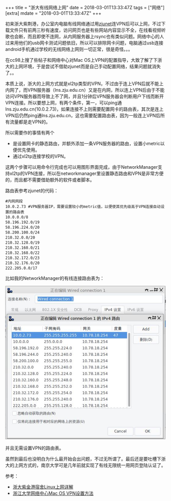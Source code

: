 +++
title = "浙大有线网络上网"
date = 2018-03-01T13:33:47Z
tags = ["网络"]
[extra]
mdate = "2018-03-01T13:33:47Z"
+++

初来浙大紫荆港，办公室内电脑有线网络通过用[zjunet](https://github.com/QSCTech/zjunet)连VPN后可以上网，不过下载文件只有前两三秒有速度，访问网页也是有些网站内容显示不全，在线看视频听歌也会断，而且即使不连网，从内网服务器上rsync也有类似问题。网络中心的人过来用他们的usb网卡测试问题依旧，所以可以排除网卡问题，电脑通过usb连接android手机通过学校的无线网络上网则一切正常，很是奇怪。。。

在cc98上搜了些帖子和网络中心对Mac OS上VPN的配置指导，大致了解了下浙大的上网环境，于是尝试不借助zjunet而是自己手动配置网络，结果问题就消失了。。

本质上说，浙大的上网方式就是xl2tp类型的VPN，不过由于连上VPN后就不能上内网了，而VPN服务器（lns.zju.edu.cn）又是在内网，所以连上VPN后由于不能访问VPN服务器而导致上不了网，并且1分钟后VPN服务器会判断用户下线而断开VPN连接。所以要想上网，有两个条件，第一，可以ping通lns.zju.edu.cn(10.0.2.73)，如果连接不上则需要配置网卡的路由表，其次是连上VPN后仍然ping通lns.zju.edu.cn，这也需要配置路由表，因为一般连上VPN后所有流量都是走VPN的。

所以需要作的事情有两个
- 是设置网卡的静态路由，并额外添加一条VPN服务器的路由，设置小metric以便优先使用。
- 通过xl2tp连接学校的VPN。

这两个步骤可以用命令行完成也可以用图形界面完成，由于NetworkManager支持xl2tp的VPN连接，所以在networkmanager里设置静态路由和VPN是非常方便的，而且都不需要借助额外的软件或者脚本。

路由表参考zjunet的代码：

```
#内网网段
10.0.2.73 #VPN服务器IP，需要设置较小的metric值，以便使其优先级高于VPN连接自动设置的路由表
10.0.0.0/8
58.196.192.0/19
58.196.224.0/20
58.200.100.0/24
210.32.0.0/20
210.32.128.0/19
210.32.160.0/21
210.32.168.0/22
210.32.172.0/23
210.32.176.0/20
222.205.0.0/17
```

比如我的NetworkManager的有线连接路由表为：

![路由规则](route_rule.jpg)

并且无需设置VPN的路由表。

虽然到最后也没明白为什么最开始会出问题，不过无所谓了。最后还是要吐槽下浙大的上网方式的，南京大学可是几年前就实现了有线无限统一用网页登陆认证了。

参考：
- [浙大紫金港宿舍Linux上网详解](http://www.cc98.org/topic/3938990/1#1)
- [浙江大学网络中心Mac OS VPN设置方法](http://zuits.zju.edu.cn/_upload/article/files/f3/4f/c651caee4321bbc6b559686fd46b/cc7fab05-3aff-4512-90bb-f876a263b004.docx)


